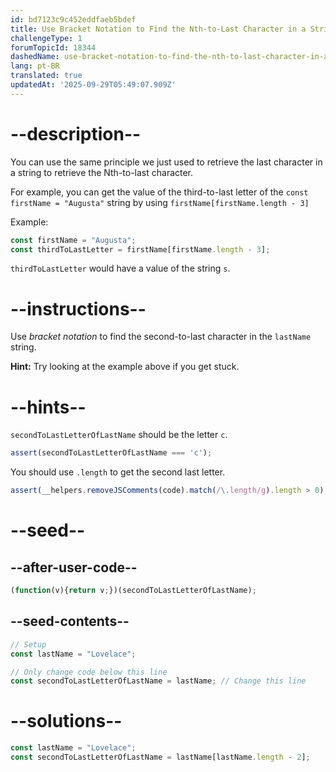 ```yaml
---
id: bd7123c9c452eddfaeb5bdef
title: Use Bracket Notation to Find the Nth-to-Last Character in a String
challengeType: 1
forumTopicId: 18344
dashedName: use-bracket-notation-to-find-the-nth-to-last-character-in-a-string
lang: pt-BR
translated: true
updatedAt: '2025-09-29T05:49:07.909Z'
---
```


# --description--

You can use the same principle we just used to retrieve the last character in a string to retrieve the Nth-to-last character.

For example, you can get the value of the third-to-last letter of the `const firstName = "Augusta"` string by using `firstName[firstName.length - 3]`

Example:

```js
const firstName = "Augusta";
const thirdToLastLetter = firstName[firstName.length - 3];
```

`thirdToLastLetter` would have a value of the string `s`.

# --instructions--

Use <dfn>bracket notation</dfn> to find the second-to-last character in the `lastName` string.

**Hint:** Try looking at the example above if you get stuck.

# --hints--

`secondToLastLetterOfLastName` should be the letter `c`.

```js
assert(secondToLastLetterOfLastName === 'c');
```

You should use `.length` to get the second last letter.

```js
assert(__helpers.removeJSComments(code).match(/\.length/g).length > 0);
```

# --seed--

## --after-user-code--

```js
(function(v){return v;})(secondToLastLetterOfLastName);
```

## --seed-contents--

```js
// Setup
const lastName = "Lovelace";

// Only change code below this line
const secondToLastLetterOfLastName = lastName; // Change this line
```

# --solutions--

```js
const lastName = "Lovelace";
const secondToLastLetterOfLastName = lastName[lastName.length - 2];
```
